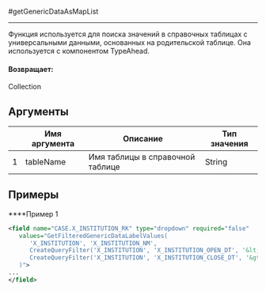 #getGenericDataAsMapList

---

Функция используется для поиска значений в справочных таблицах с универсальными данными, основанных на родительской таблице. Она используется с компонентом TypeAhead.

#### Возвращает:

Collection<LabelValueBean>

## Аргументы

|  | Имя аргумента | Описание | Тип значения |
| --- | --- | --- | --- |
| 1 | tableName | Имя таблицы в справочной таблице | String |

## Примеры

****Пример 1
```xml
<field name="CASE.X_INSTITUTION_RK" type="dropdown" required="false"
   values="GetFilteredGenericDataLabelValues(
      'X_INSTITUTION', 'X_INSTITUTION_NM',
      CreateQueryFilter('X_INSTITUTION', 'X_INSTITUTION_OPEN_DT', '&lt;=', CASE.CREATE_DTTM),
      CreateQueryFilter('X_INSTITUTION', 'X_INSTITUTION_CLOSE_DT', '&gt;=', CASE.CREATE_DTTM)
   )">
...
</field>
```

